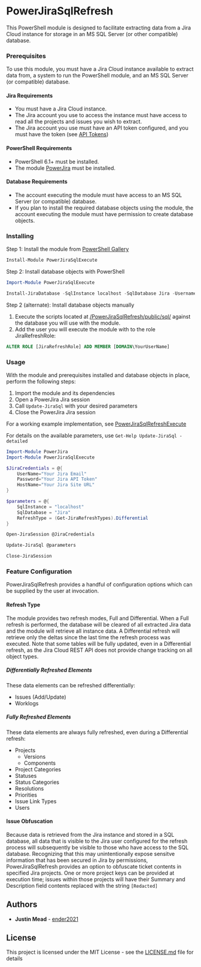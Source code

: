 # PowerJiraSqlRefresh

This PowerShell module is designed to facilitate extracting data from a Jira Cloud instance for storage in an MS SQL Server (or other compatible) database.

### Prerequisites

To use this module, you must have a Jira Cloud instance available to extract data from, a system to run the PowerShell module, and an MS SQL Server (or compatible) database.

#### Jira Requirements
* You must have a Jira Cloud instance.
* The Jira account you use to access the instance must have access to read all the projects and issues you wish to extract.
* The Jira account you use must have an API token configured, and you must have the token (see [API Tokens](https://confluence.atlassian.com/cloud/api-tokens-938839638.html))

#### PowerShell Requirements
* PowerShell 6.1+ must be installed.
* The module [PowerJira](https://github.com/ender2021/PowerJira) must be installed.

#### Database Requirements
* The account executing the module must have access to an MS SQL Server (or compatible) database.
* If you plan to install the required database objects using the module, the account executing the module must have permission to create database objects.

### Installing

Step 1: Install the module from [PowerShell Gallery](https://www.powershellgallery.com)

```powershell
Install-Module PowerJiraSqlExecute
```

Step 2: Install database objects with PowerShell

```powershell
Import-Module PowerJiraSqlExecute

Install-JiraDatabase -SqlInstance localhost -SqlDatabase Jira -Username "DOMAIN\YourUserName"
```

Step 2 (alternate): Install database objects manually

1. Execute the scripts located at [/PowerJiraSqlRefresh/public/sql/](/PowerJiraSqlRefresh/public/sql/) against the database you will use with the module.
2. Add the user you will execute the module with to the role JiraRefreshRole:

```sql
ALTER ROLE [JiraRefreshRole] ADD MEMBER [DOMAIN\YourUserName]
```

### Usage

With the module and prerequisites installed and database objects in place, perform the following steps:

1. Import the module and its dependencies
2. Open a PowerJira Jira session
3. Call `Update-JiraSql` with your desired parameters
4. Close the PowerJira Jira session

For a working example implementation, see [PowerJiraSqlRefreshExecute](https://github.com/ender2021/PowerJiraSqlRefreshExecute)

For details on the available parameters, use `Get-Help Update-JiraSql -detailed`

```powershell
Import-Module PowerJira
Import-Module PowerJiraSqlExecute

$JiraCredentials = @{
    UserName="Your Jira Email"
    Password="Your Jira API Token"
    HostName="Your Jira Site URL"
}

$parameters = @{
    SqlInstance = "localhost"
    SqlDatabase = "Jira"
    RefreshType = (Get-JiraRefreshTypes).Differential
}

Open-JiraSession @JiraCredentials

Update-JiraSql @parameters

Close-JiraSession
```

### Feature Configuration

PowerJiraSqlRefresh provides a handful of configuration options which can be supplied by the user at invocation.

#### Refresh Type

The module provides two refresh modes, Full and Differential.  When a Full refresh is performed, the database will be cleared of all extracted Jira data and the module will retrieve all instance data.  A Differential refresh will retrieve only the deltas since the last time the refresh process was executed.  Note that some tables will be fully updated, even in a Differential refresh, as the Jira Cloud REST API does not provide change tracking on all object types.

##### Differentially Refreshed Elements

These data elements can be refreshed differentially:

* Issues (Add/Update)
* Worklogs

##### Fully Refreshed Elements

These data elements are always fully refreshed, even during a Differential refresh:

* Projects
     * Versions
     * Components
* Project Categories
* Statuses
* Status Categories
* Resolutions
* Priorities
* Issue Link Types
* Users

#### Issue Obfuscation

Because data is retrieved from the Jira instance and stored in a SQL database, all data that is visible to the Jira user configured for the refresh process will  subsequently be visible to those who have access to the SQL database.  Recognizing that this may unintentionally expose sensitve information that has been secured in Jira by permissions, PowerJiraSqlRefresh provides an option to obfuscate ticket contents in specified Jira projects.  One or more project keys can be provided at execution time; issues within those projects will have their Summary and Description field contents replaced with the string `[Redacted]`

## Authors

* **Justin Mead** - [ender2021](https://github.com/ender2021)

## License

This project is licensed under the MIT License - see the [LICENSE.md](LICENSE.md) file for details